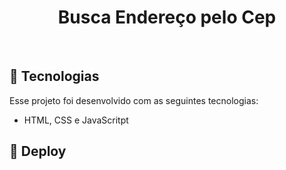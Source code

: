 <h1 align="center"> Busca Endereço pelo Cep </h1>


<br>

## 🚀 Tecnologias

Esse projeto foi desenvolvido com as seguintes tecnologias:

- HTML, CSS e JavaScritpt

## 🔖 Deploy


